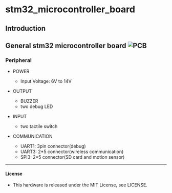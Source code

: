 # stm32\_microcontroller\_board

## Introduction

General stm32 microcontroller board
![PCB](http://i.imgur.com/ecqyHWH.png?1 "PCB")
---
### Peripheral

* POWER
  - Input Voltage: 6V to 14V

* OUTPUT
  - BUZZER  
  - two debug LED

* INPUT
  - two tactile switch

* COMMUNICATION
  - UART1: 3pin connector(debug)  
  - UART3: 2\*5 connector(wireless communication)  
  - SPI3: 2\*5 connector(SD card and motion sensor)

---
#### License
* This hardware is released under the MIT License, see LICENSE.
